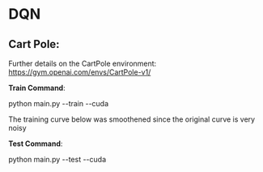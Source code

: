 # DQN

## Cart Pole: 

Further details on the CartPole environment: https://gym.openai.com/envs/CartPole-v1/

**Train Command**:

python main.py --train --cuda

The training curve below was smoothened since the original curve is very noisy


**Test Command**:

python main.py --test --cuda



